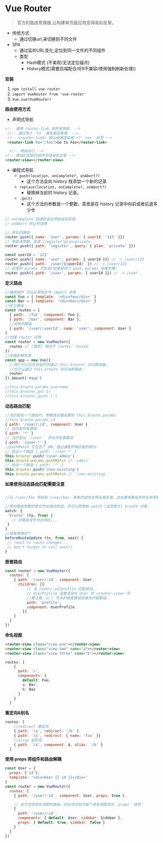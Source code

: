 # Vue Router
>官方的路由管理器,让构建单页面应用变得易如反掌。

- 传统方式
  - 通过切换url,来切换到不同文件
- SPA
  - 通过监听URL变化,定位到同一文件的不同组件
  - 类型
    - Hash模式 (不美观/无法定位锚点)
    - History模式(需要后端配合/IE9不兼容(使用强制刷新处理))

**安装**
1. `npm install vue-router`
2. `import VueRouter from 'vue-router'`
3. `Vue.use(VueRouter)`

**路由使用方式**
  - 声明式导航
```html
<!-- 使用 router-link 组件来导航. -->
 <!-- 通过传入 `to` 属性指定链接. -->
 <!-- <router-link> 默认会被渲染成一个 `<a>` 标签 -->
 <router-link to="/foo">Go to Foo</router-link>

  <!-- 路由出口 -->
<!-- 路由匹配到的组件将渲染在这里 -->
<router-view></router-view>

```
- 编程式导航
  - `push(location, onComplete?, onAbort?)`
    - 这个方法会向 history 栈添加一个新的记录
  - `replace(location, onComplete?, onAbort?)`
    - 替换掉当前的 history 记录。
  - `.go(n)`
    - 这个方法的参数是一个整数，意思是在 history 记录中向前或者后退多少步
```javascript
// onComplete 回调将会在导航成功完成
// onAbort 终止时调用

// 命名的路由
router.push({ name: 'user', params: { userId: '123' }})
// 带查询参数，变成 /register?plan=private
router.push({ path: 'register', query: { plan: 'private' }})

const userId = '123'
router.push({ name: 'user', params: { userId }}) // -> /user/123
router.push({ path: `/user/${userId}` }) // -> /user/123
// 这里的 params 不生效(如果提供了 path，params 会被忽略)
router.push({ path: '/user', params: { userId }}) // -> /user
``` 


**定义路由**
```javascript
//路由组件 可以从其他文件 import 进来
const Foo = { template: '<div>foo</div>' }
const Bar = { template: '<div>bar</div>' }
//定义路由
const routes = [
  { path: '/foo', component: Foo },
  { path: '/bar', component: Bar },
  //命名的路由
  { path: '/user/:userId', name: 'user', component: User }
]
//创建 router 实例
const router = new VueRouter({
  routes // (缩写) 相当于 routes: routes
})
//挂载到根实例
const app = new Vue({
  //我们可以在任何组件内通过 this.$router 访问路由器，
  //也可以通过 this.$route 访问当前路由：
  router
}).$mount('#app')

//this.$route.params.username
//this.$router.go(-1)
//this.$router.push('/')
```

**动态路由匹配**
```javascript
//当匹配到一个路由时，参数值会被设置到 this.$route.params
//this.$route.params.id
{ path: '/user/:id', component: User }
// 会匹配所有路径
{ path: '*' }
// 会匹配以 `/user-` 开头的任意路径
{ path: '/user-*' }
//pathMatch 它包含了 URL 通过通配符被匹配的部分
// 给出一个路由 { path: '/user-*' }
this.$router.push('/user-admin')
this.$route.params.pathMatch // 'admin'
// 给出一个路由 { path: '*' }
this.$router.push('/non-existing')
this.$route.params.pathMatch // '/non-existing'


```
**如果使用动态路由匹配需要注意**
```javascript

//从 /user/foo 导航到 /user/bar，原来的组件实例会被复用。这也意味着组件的生命周期钩子不会再被调用。

//想对路由参数的变化作出响应的话，你可以简单地 watch (监测变化) $route 对象：
watch: {
 '$route' (to, from) {
   // 对路由变化作出响应...
 }
}
//或者使用这个
beforeRouteUpdate (to, from, next) {
 // react to route changes...
 // don't forget to call next()
}
```

**嵌套路由**
```javascript
const router = new VueRouter({
  routes: [
    { path: '/user/:id', component: User,
      children: [{
          // 当 /user/:id/profile 匹配成功，
          // UserProfile 会被渲染在 User 的 <router-view> 中
          //要注意，以 / 开头的嵌套路径会被当作根路径。
          path: 'profile',
          component: UserProfile
        }]
    }
  ]
})
```

**命名视图**
```html
<router-view class="view one"></router-view>
<router-view class="view two" name="a"></router-view>
<router-view class="view three" name="b"></router-view>
```
```javascript
routes: [
    {
      path: '/',
      components: {
        default: Foo,
        a: Bar,
        b: Baz
      }
    }
  ]
```
**重定向&别名**
```javascript
routes: [
    //redirect 重定向
    { path: '/a', redirect: '/b' }
    { path: '/a', redirect: { name: 'foo' }}
    //alias 起别名
    { path: '/a', component: A, alias: '/b' }
  ]
```

**使用 props 将组件和路由解耦**
```javascript
const User = {
  props: ['id'],
  template: '<div>User {{ id }}</div>'
}
const router = new VueRouter({
  routes: [
    { path: '/user/:id', component: User, props: true },

    // 对于包含命名视图的路由，你必须分别为每个命名视图添加 `props` 选项：
    {
      path: '/user/:id',
      components: { default: User, sidebar: Sidebar },
      props: { default: true, sidebar: false }
    }
  ]
})
```